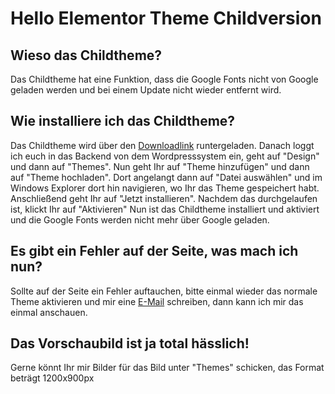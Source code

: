 # Hello Elementor Theme Childversion
## Wieso das Childtheme?
Das Childtheme hat eine Funktion, dass die Google Fonts nicht von Google geladen werden und bei einem Update nicht wieder entfernt wird. 

## Wie installiere ich das Childtheme?
Das Childtheme wird über den [Downloadlink](https://github.com/city-map-stade/hello-elementor-childtheme/archive/refs/heads/main.zip) runtergeladen. 
Danach loggt ich euch in das Backend von dem Wordpresssystem ein, geht auf "Design" und dann auf "Themes".
Nun geht Ihr auf "Theme hinzufügen" und dann auf "Theme hochladen".
Dort angelangt dann auf "Datei auswählen" und im Windows Explorer dort hin navigieren, wo Ihr das Theme gespeichert habt. 
Anschließend geht Ihr auf "Jetzt installieren". 
Nachdem das durchgelaufen ist, klickt Ihr auf "Aktivieren" 
Nun ist das Childtheme installiert und aktiviert und die Google Fonts werden nicht mehr über Google geladen. 

## Es gibt ein Fehler auf der Seite, was mach ich nun?
Sollte auf der Seite ein Fehler auftauchen, bitte einmal wieder das normale Theme aktivieren und mir eine [E-Mail](mailto:m.seir@city-map.de) schreiben, dann kann ich mir das einmal anschauen.

## Das Vorschaubild ist ja total hässlich!
Gerne könnt Ihr mir Bilder für das Bild unter "Themes" schicken, das Format beträgt 1200x900px